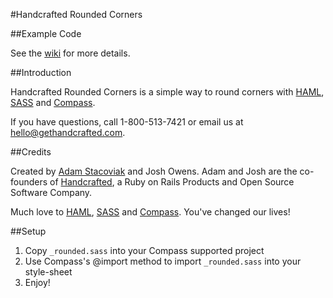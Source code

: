 #Handcrafted Rounded Corners

##Example Code

See the [wiki](http://wiki.github.com/handcrafted/handcrafted-rounded-corners) for more details.

##Introduction

Handcrafted Rounded Corners is a simple way to round corners with [HAML](http://haml-lang.com/), [SASS](http://sass-lang.com/) and [Compass](http://compass-style.org/).

If you have questions, call 1-800-513-7421 or email us at [hello@gethandcrafted.com](mailto:hello@gethandcrafted.com).

##Credits

Created by [Adam Stacoviak](http://www.adamstacoviak.com/ "Adam Stacoviak | Freelance Ruby on Rails Front-end Developer") and Josh Owens. Adam and Josh are the co-founders of [Handcrafted](http://gethandcrafted.com/ "Handcrafted &ndash; Ruby on Rails Products and Open Source Software"), a Ruby on Rails Products and Open Source Software Company.

Much love to [HAML](http://haml-lang.com/), [SASS](http://sass-lang.com/) and [Compass](http://compass-style.org/). You've changed our lives!

##Setup

1. Copy `_rounded.sass` into your Compass supported project
2. Use Compass's @import method to import `_rounded.sass` into your style-sheet
3. Enjoy!